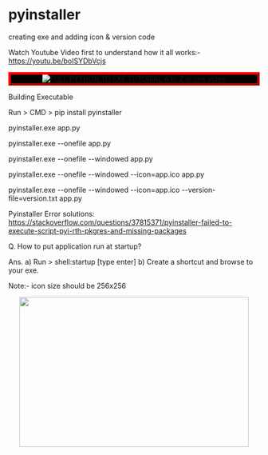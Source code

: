 # pyinstaller
creating exe and adding icon &amp; version code

Watch Youtube Video first to understand how it all works:- https://youtu.be/boISYDbVcjs

<div align="center" style="border: 5px outset red; background-color: black;">
  <a href="https://www.youtube.com/watch?v=boISYDbVcjs"><img src="https://img.youtube.com/vi/boISYDbVcjs/0.jpg" alt="FULL PYTHON TO EXE TUTORIAL A to Z in one video"></a>
</div>

Building Executable

Run > CMD > pip install pyinstaller

pyinstaller.exe app.py

pyinstaller.exe --onefile app.py

pyinstaller.exe --onefile --windowed app.py

pyinstaller.exe --onefile --windowed --icon=app.ico app.py

pyinstaller.exe --onefile --windowed --icon=app.ico --version-file=version.txt app.py


Pyinstaller Error solutions:
https://stackoverflow.com/questions/37815371/pyinstaller-failed-to-execute-script-pyi-rth-pkgres-and-missing-packages

Q. How to put application run at startup?

Ans. 	a) Run > shell:startup [type enter]
	b) Create a shortcut and browse to your exe.

Note:- icon size should be 256x256


<p align="center">
  <img width="460" height="300" src="http://www.fillmurray.com/460/300">
</p>
